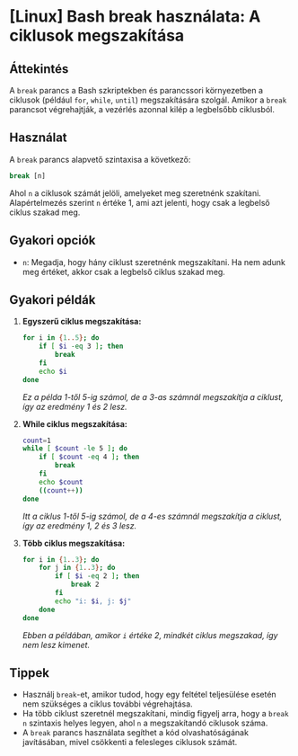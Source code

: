 # [Linux] Bash break használata: A ciklusok megszakítása

## Áttekintés
A `break` parancs a Bash szkriptekben és parancssori környezetben a ciklusok (például `for`, `while`, `until`) megszakítására szolgál. Amikor a `break` parancsot végrehajtják, a vezérlés azonnal kilép a legbelsőbb ciklusból.

## Használat
A `break` parancs alapvető szintaxisa a következő:

```bash
break [n]
```

Ahol `n` a ciklusok számát jelöli, amelyeket meg szeretnénk szakítani. Alapértelmezés szerint `n` értéke 1, ami azt jelenti, hogy csak a legbelső ciklus szakad meg.

## Gyakori opciók
- `n`: Megadja, hogy hány ciklust szeretnénk megszakítani. Ha nem adunk meg értéket, akkor csak a legbelső ciklus szakad meg.

## Gyakori példák

1. **Egyszerű ciklus megszakítása:**
   ```bash
   for i in {1..5}; do
       if [ $i -eq 3 ]; then
           break
       fi
       echo $i
   done
   ```
   *Ez a példa 1-től 5-ig számol, de a 3-as számnál megszakítja a ciklust, így az eredmény 1 és 2 lesz.*

2. **While ciklus megszakítása:**
   ```bash
   count=1
   while [ $count -le 5 ]; do
       if [ $count -eq 4 ]; then
           break
       fi
       echo $count
       ((count++))
   done
   ```
   *Itt a ciklus 1-től 5-ig számol, de a 4-es számnál megszakítja a ciklust, így az eredmény 1, 2 és 3 lesz.*

3. **Több ciklus megszakítása:**
   ```bash
   for i in {1..3}; do
       for j in {1..3}; do
           if [ $i -eq 2 ]; then
               break 2
           fi
           echo "i: $i, j: $j"
       done
   done
   ```
   *Ebben a példában, amikor `i` értéke 2, mindkét ciklus megszakad, így nem lesz kimenet.*

## Tippek
- Használj `break`-et, amikor tudod, hogy egy feltétel teljesülése esetén nem szükséges a ciklus további végrehajtása.
- Ha több ciklust szeretnél megszakítani, mindig figyelj arra, hogy a `break n` szintaxis helyes legyen, ahol `n` a megszakítandó ciklusok száma.
- A `break` parancs használata segíthet a kód olvashatóságának javításában, mivel csökkenti a felesleges ciklusok számát.